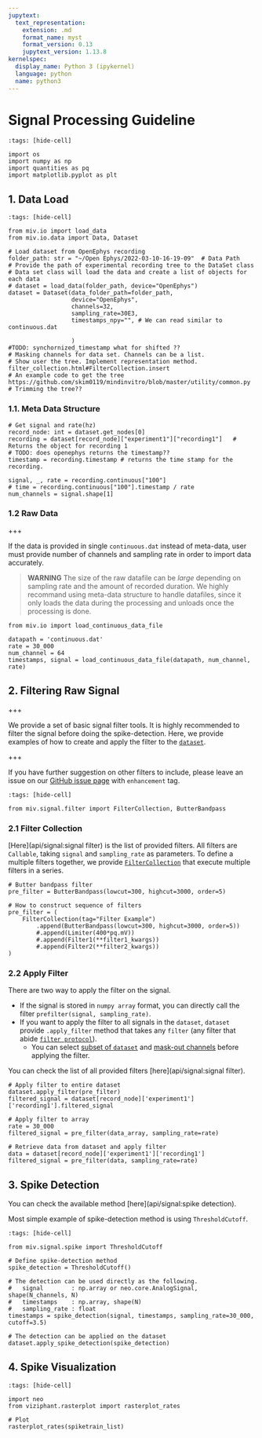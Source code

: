 ```yaml
---
jupytext:
  text_representation:
    extension: .md
    format_name: myst
    format_version: 0.13
    jupytext_version: 1.13.8
kernelspec:
  display_name: Python 3 (ipykernel)
  language: python
  name: python3
---
```


# Signal Processing Guideline

```{code-cell} ipython3
:tags: [hide-cell]

import os
import numpy as np
import quantities as pq
import matplotlib.pyplot as plt

```

## 1. Data Load

```{code-cell} ipython3
:tags: [hide-cell]

from miv.io import load_data
from miv.io.data import Data, Dataset
```

```{code-cell} ipython3
# Load dataset from OpenEphys recording
folder_path: str = "~/Open Ephys/2022-03-10-16-19-09"  # Data Path
# Provide the path of experimental recording tree to the DataSet class
# Data set class will load the data and create a list of objects for each data
# dataset = load_data(folder_path, device="OpenEphys")
dataset = Dataset(data_folder_path=folder_path,
                  device="OpenEphys",
                  channels=32,
                  sampling_rate=30E3,
                  timestamps_npy="", # We can read similar to continuous.dat

                  )
#TODO: synchornized_timestamp what for shifted ??
# Masking channels for data set. Channels can be a list.
# Show user the tree. Implement representation method. filter_collection.html#FilterCollection.insert
# An example code to get the tree https://github.com/skim0119/mindinvitro/blob/master/utility/common.py
# Trimming the tree??
```

### 1.1. Meta Data Structure

```{code-cell} ipython3
# Get signal and rate(hz)
record_node: int = dataset.get_nodes[0]
recording = dataset[record_node]["experiment1"]["recording1"]   # Returns the object for recording 1
# TODO: does openephys returns the timestamp??
timestamp = recording.timestamp # returns the time stamp for the recording.

signal, _, rate = recording.continuous["100"]
# time = recording.continuous["100"].timestamp / rate
num_channels = signal.shape[1]
```

### 1.2 Raw Data

+++

If the data is provided in single `continuous.dat` instead of meta-data, user must provide number of channels and sampling rate in order to import data accurately.

> **WARNING** The size of the raw datafile can be _large_ depending on sampling rate and the amount of recorded duration. We highly recommand using meta-data structure to handle datafiles, since it only loads the data during the processing and unloads once the processing is done.

```{code-cell} ipython3
from miv.io import load_continuous_data_file

datapath = 'continuous.dat'
rate = 30_000
num_channel = 64
timestamps, signal = load_continuous_data_file(datapath, num_channel, rate)
```

## 2. Filtering Raw Signal

+++

We provide a set of basic signal filter tools. It is highly recommended to filter the signal before doing the spike-detection.
Here, we provide examples of how to create and apply the filter to the [`dataset`](../api/io.rst).

+++

If you have further suggestion on other filters to include, please leave an issue on our [GitHub issue page](https://github.com/GazzolaLab/MiV-OS/issues) with `enhancement` tag.

```{code-cell} ipython3
:tags: [hide-cell]

from miv.signal.filter import FilterCollection, ButterBandpass
```

### 2.1 Filter Collection

[Here](api/signal:signal filter) is the list of provided filters.
All filters are `Callable`, taking `signal` and `sampling_rate` as parameters.
To define a multiple filters together, we provide [`FilterCollection`](miv.signal.filter.FilterCollection) that execute multiple filters in a series.

```{code-cell} ipython3
# Butter bandpass filter
pre_filter = ButterBandpass(lowcut=300, highcut=3000, order=5)

# How to construct sequence of filters
pre_filter = (
    FilterCollection(tag="Filter Example")
        .append(ButterBandpass(lowcut=300, highcut=3000, order=5))
        #.append(Limiter(400*pq.mV))
        #.append(Filter1(**filter1_kwargs))
        #.append(Filter2(**filter2_kwargs))
)
```

### 2.2 Apply Filter

There are two way to apply the filter on the signal.
- If the signal is stored in `numpy array` format, you can directly call the filter `prefilter(signal, sampling_rate)`.
- If you want to apply the filter to all signals in the `dataset`, `dataset` provide `.apply_filter` method that takes any `filter` (any filter that abide [`filter protocol`](../api/_toctree/FilterAPI/miv.signal.filter.FilterProtocol)).
  - You can select [subset of `dataset`](miv.io.data.DataManager) and [mask-out channels](miv.io.data.Data) before applying the filter.

You can check the list of all provided filters [here](api/signal:signal filter).

```{code-cell} ipython3
# Apply filter to entire dataset
dataset.apply_filter(pre_filter)
filtered_signal = dataset[record_node]['experiment1']['recording1'].filtered_signal

# Apply filter to array
rate = 30_000
filtered_signal = pre_filter(data_array, sampling_rate=rate)

# Retrieve data from dataset and apply filter
data = dataset[record_node]['experiment1']['recording1']
filtered_signal = pre_filter(data, sampling_rate=rate)
```

## 3. Spike Detection

You can check the available method [here](api/signal:spike detection).

Most simple example of spike-detection method is using `ThresholdCutoff`.

```{code-cell} ipython3
:tags: [hide-cell]

from miv.signal.spike import ThresholdCutoff
```

```{code-cell} ipython3
# Define spike-detection method
spike_detection = ThresholdCutoff()

# The detection can be used directly as the following.
#   signal        : np.array or neo.core.AnalogSignal, shape(N_channels, N)
#   timestamps    : np.array, shape(N)
#   sampling_rate : float
timestamps = spike_detection(signal, timestamps, sampling_rate=30_000, cutoff=3.5)

# The detection can be applied on the dataset
dataset.apply_spike_detection(spike_detection)
```

## 4. Spike Visualization

```{code-cell} ipython3
:tags: [hide-cell]

import neo
from viziphant.rasterplot import rasterplot_rates
```

```{code-cell} ipython3
# Plot
rasterplot_rates(spiketrain_list)
```
